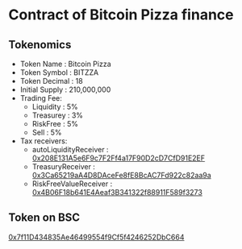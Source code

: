 # Contract of Bitcoin Pizza finance

## Tokenomics
+ Token Name : Bitcoin Pizza
+ Token Symbol : BITZZA
+ Token Decimal : 18
+ Initial Supply : 210,000,000
+ Trading Fee:
	+ Liquidity : 5%
	+ Treasurey : 3%
	+ RiskFree : 5%
	+ Sell : 5%
+ Tax receivers:
	+ autoLiquidityReceiver : [0x208E131A5e6F9c7F2Ff4a17F90D2cD7CfD91E2EF](https://bscscan.com/address/0x208E131A5e6F9c7F2Ff4a17F90D2cD7CfD91E2EF)
	+ TreasuryReceiver : [0x3Ca65219aA4D8DAceFe8fE8BcAC7Fd922c82aa9a](https://bscscan.com/address/0x3Ca65219aA4D8DAceFe8fE8BcAC7Fd922c82aa9a)
	+ RiskFreeValueReceiver : [0x4B06F18b641E4Aeaf3B341322f88911F589f3273](https://bscscan.com/address/0x4B06F18b641E4Aeaf3B341322f88911F589f3273)

## Token on BSC
[0x7f11D434835Ae46499554f9Cf5f4246252DbC664](https://bscscan.com/address/0x7f11D434835Ae46499554f9Cf5f4246252DbC664)